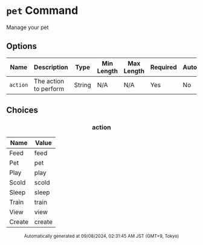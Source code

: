 # `pet` Command

Manage your pet

## Options

| Name | Description | Type | Min Length | Max Length | Required | Autocomplete |
| ---- | ----------- | ---- | ---------- | ---------- | -------- | ------------ |
| `action` | The action to perform | String | N/A | N/A | Yes | No |


## Choices

<div align="center">

### action

| Name | Value |
| ---- | ----- |
| Feed | feed |
| Pet | pet |
| Play | play |
| Scold | scold |
| Sleep | sleep |
| Train | train |
| View | view |
| Create | create |
</div>


<div align="center"><sub>Automatically generated at 09/08/2024, 02:31:45 AM JST (GMT+9, Tokyo)</sub></div>